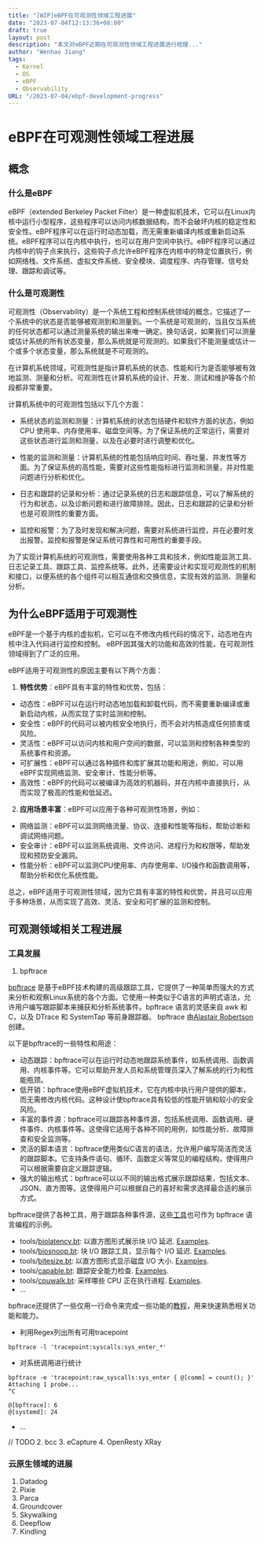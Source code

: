 ```yaml
---
title: "[WIP]eBPF在可观测性领域工程进展"
date: "2023-07-04T12:13:36+08:00"
draft: true
layout: post
description: "本文对eBPF近期在可观测性领域工程进展进行梳理..."
author: "Wenhao Jiang"
tags:
  - Kernel
  - OS
  - eBPF
  - Observability
URL: "/2023-07-04/ebpf-development-progress"
---
```

# eBPF在可观测性领域工程进展

## 概念

### 什么是eBPF

eBPF（extended Berkeley Packet Filter）是一种虚拟机技术，它可以在Linux内核中运行小型程序，这些程序可以访问内核数据结构，而不会破坏内核的稳定性和安全性。eBPF程序可以在运行时动态加载，而无需重新编译内核或重新启动系统。eBPF程序可以在内核中执行，也可以在用户空间中执行。eBPF程序可以通过内核中的钩子点来执行，这些钩子点允许eBPF程序在内核中的特定位置执行，例如网络栈、文件系统、虚拟文件系统、安全模块、调度程序、内存管理、信号处理、跟踪和调试等。

### 什么是可观测性

可观测性（Observability）是一个系统工程和控制系统领域的概念，它描述了一个系统中的状态是否能够被观测到和测量到。一个系统是可观测的，当且仅当系统的任何状态都可以通过测量系统的输出来唯一确定。换句话说，如果我们可以测量或估计系统的所有状态变量，那么系统就是可观测的。如果我们不能测量或估计一个或多个状态变量，那么系统就是不可观测的。

在计算机系统领域，可观测性是指计算机系统的状态、性能和行为是否能够被有效地监测、测量和分析。可观测性在计算机系统的设计、开发、测试和维护等各个阶段都非常重要。

计算机系统中的可观测性包括以下几个方面：

- 系统状态的监测和测量：计算机系统的状态包括硬件和软件方面的状态，例如 CPU 使用率、内存使用率、磁盘空间等。为了保证系统的正常运行，需要对这些状态进行监测和测量，以及在必要时进行调整和优化。

- 性能的监测和测量：计算机系统的性能包括响应时间、吞吐量、并发性等方面。为了保证系统的高性能，需要对这些性能指标进行监测和测量，并对性能问题进行分析和优化。

- 日志和跟踪的记录和分析：通过记录系统的日志和跟踪信息，可以了解系统的行为和状态，以及诊断问题和进行故障排除。因此，日志和跟踪的记录和分析也是可观测性的重要方面。

- 监控和报警：为了及时发现和解决问题，需要对系统进行监控，并在必要时发出报警。监控和报警是保证系统可靠性和可用性的重要手段。

为了实现计算机系统的可观测性，需要使用各种工具和技术，例如性能监测工具、日志记录工具、跟踪工具、监控系统等。此外，还需要设计和实现可观测性的机制和接口，以便系统的各个组件可以相互通信和交换信息，实现有效的监测、测量和分析。

## 为什么eBPF适用于可观测性

eBPF是一个基于内核的虚拟机，它可以在不修改内核代码的情况下，动态地在内核中注入代码进行监控和控制。
eBPF因其强大的功能和高效的性能，在可观测性领域得到了广泛的应用。

eBPF适用于可观测性的原因主要有以下两个方面：

1. **特性优势**：eBPF具有丰富的特性和优势，包括：
- 动态性：eBPF可以在运行时动态地加载和卸载代码，而不需要重新编译或重新启动内核，从而实现了实时监测和控制。
- 安全性：eBPF的代码可以被内核安全地执行，而不会对内核造成任何损害或风险。
- 灵活性：eBPF可以访问内核和用户空间的数据，可以监测和控制各种类型的系统事件和资源。
- 可扩展性：eBPF可以通过各种插件和库扩展其功能和用途，例如，可以用eBPF实现网络监测、安全审计、性能分析等。
- 高效性：eBPF的代码可以被编译为高效的机器码，并在内核中直接执行，从而实现了极高的性能和低延迟。
2. **应用场景丰富**：eBPF可以应用于各种可观测性场景，例如：
- 网络监测：eBPF可以监测网络流量、协议、连接和性能等指标，帮助诊断和调试网络问题。
- 安全审计：eBPF可以监测系统调用、文件访问、进程行为和权限等，帮助发现和预防安全漏洞。
- 性能分析：eBPF可以监测CPU使用率、内存使用率、I/O操作和函数调用等，帮助分析和优化系统性能。


总之，eBPF适用于可观测性领域，因为它具有丰富的特性和优势，并且可以应用于多种场景，从而实现了高效、灵活、安全和可扩展的监测和控制。

## 可观测领域相关工程进展

### 工具发展

1. bpftrace

  [bpftrace](https://github.com/iovisor/bpftrace) 是基于eBPF技术构建的高级跟踪工具，它提供了一种简单而强大的方式来分析和观察Linux系统的各个方面。它使用一种类似于C语言的声明式语法，允许用户编写跟踪脚本来捕获和分析系统事件。bpftrace 语言的灵感来自 awk 和 C，以及 DTrace 和 SystemTap 等前身跟踪器。 bpftrace 由[Alastair Robertson](https://github.com/ajor)创建。

  以下是bpftrace的一些特性和用途：

  - 动态跟踪：bpftrace可以在运行时动态地跟踪系统事件，如系统调用、函数调用、内核事件等。它可以帮助开发人员和系统管理员深入了解系统的行为和性能瓶颈。
  - 低开销：bpftrace使用eBPF虚拟机技术，它在内核中执行用户提供的脚本，而无需修改内核代码。这种设计使bpftrace具有较低的性能开销和较小的安全风险。
  - 丰富的事件源：bpftrace可以跟踪各种事件源，包括系统调用、函数调用、硬件事件、内核事件等。这使得它适用于各种不同的用例，如性能分析、故障排查和安全监测等。
  - 灵活的脚本语言：bpftrace使用类似C语言的语法，允许用户编写简洁而灵活的跟踪脚本。它支持条件语句、循环、函数定义等常见的编程结构，使得用户可以根据需要自定义跟踪逻辑。
  - 强大的输出格式：bpftrace可以以不同的输出格式展示跟踪结果，包括文本、JSON、直方图等。这使得用户可以根据自己的喜好和需求选择最合适的展示方式。

  bpftrace提供了各种工具，用于跟踪各种事件源，这些[工具](https://github.com/iovisor/bpftrace/tree/master/tools)也可作为 bpftrace 语言编程的示例。

  - tools/[biolatency.bt](https://github.com/iovisor/bpftrace/blob/master/tools/biolatency.bt): 以直方图形式展示块 I/O 延迟. [Examples](https://github.com/iovisor/bpftrace/blob/master/tools/biolatency_example.txt).
  - tools/[biosnoop.bt](https://github.com/iovisor/bpftrace/blob/master/tools/biosnoop.bt): 块 I/O 跟踪工具，显示每个 I/O 延迟. [Examples](https://github.com/iovisor/bpftrace/blob/master/tools/biosnoop_example.txt).
  - tools/[bitesize.bt](https://github.com/iovisor/bpftrace/blob/master/tools/bitesize.bt): 以直方图形式显示磁盘 I/O 大小. [Examples](https://github.com/iovisor/bpftrace/blob/master/tools/bitesize_example.txt).
  - tools/[capable.bt](https://github.com/iovisor/bpftrace/blob/master/tools/capable.bt): 跟踪安全能力检查. [Examples](https://github.com/iovisor/bpftrace/blob/master/tools/capable_example.txt).
  - tools/[cpuwalk.bt](https://github.com/iovisor/bpftrace/blob/master/tools/cpuwalk.bt): 采样哪些 CPU 正在执行进程. [Examples](https://github.com/iovisor/bpftrace/blob/master/tools/cpuwalk_example.txt).
  - ...


  bpftrace还提供了一些仅用一行命令来完成一些功能的[教程](https://github.com/iovisor/bpftrace/blob/master/docs/tutorial_one_liners.md)，用来快速熟悉相关功能和能力。


  - 利用Regex列出所有可用tracepoint
  ```
  bpftrace -l 'tracepoint:syscalls:sys_enter_*'
  ```
  - 对系统调用进行统计
  ```
  bpftrace -e 'tracepoint:raw_syscalls:sys_enter { @[comm] = count(); }'
  Attaching 1 probe...
  ^C

  @[bpftrace]: 6
  @[systemd]: 24
  ```
  - ...

// TODO
2. bcc
3. eCapture
4. OpenResty XRay
### 云原生领域的进展
1. Datadog
2. Pixie
3. Parca
4. Groundcover
5. Skywalking
6. Deepflow
7. Kindling